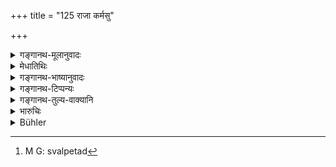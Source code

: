 +++
title = "125 राजा कर्मसु"

+++

<details><summary>गङ्गानथ-मूलानुवादः</summary>

For women employed in the King’s service and also for menial servants, he shall fix daily wages, in proportion to their position and work.—(125)
</details>

<details><summary>मेधातिथिः</summary>

**युक्तानां** नियुक्तानां स्त्रीणाम् अन्तःपुरदास्यादीनाम् । **प्रेष्यजनस्य** दोलकवाहादेः । **प्रत्यहं वृत्तिं कल्पयेत्,** न सांवत्स्रीयं सकृद् दद्याद् ग्रामं तद् एकदेशं वा । **स्थानकर्मानुरूपतः** । **स्थानं** प्रधानं नियोगः शय्यारक्षादि, **कर्म** शरीरव्यापारः, तद्**अनुरूपेण** **वृत्तिर्** देया । प्रधाने स्थाने स्वल्पे ऽपि कर्मणि महती वृत्तिः, निकृष्टे स्थाने महत्य् अपि कर्मणि स्वल्पेत्येतद्[^१५१] उभयानुरूपम् ॥ ७.१२५ ॥


[^१५१]:
     M G: svalpetad
</details>

<details><summary>गङ्गानथ-भाष्यानुवादः</summary>

‘*Employed*’—appointed;—‘*women*’— slave-girls and others working in the inner apartments;—‘*of menial* servants’—such, as bearers of palanquins and the like;—‘*he* *shall fix daily wages*’,—and not fix an annual maintenance, in the form of villages, in whole or in part.

‘*In proportion to their position and work*’. ‘*Position*’ stands for the principal duty, responsibility,—such as keeping guard over the bed and so forth; and ‘*work*’—*i.e*. physical labour involved; the wages given should be in proportion to these. If the responsibility is great, even though the physical work in volved be little, the wages should be high; and if the responsibility is not great, even though the physical labour involved be great, the wages shall be low. This is what is meant by the wages being ‘*in proportion to the position and work*’.—(125)
</details>

<details><summary>गङ्गानथ-टिप्पन्यः</summary>

This verse is quoted in *Vīramitrodaya* (Rājanīti, pp. 251-252).
</details>

<details><summary>गङ्गानथ-तुल्य-वाक्यानि</summary>

*Arthaśāstra* (Part II, p. 102)—‘In accordance with the resources of the
kingdom he shall apportion the livelihood of his dependents; or he may provide this to the extent that may be necessary for retaining their services:—48,000 *paṇas* should be set apart for the maintenance of priests, preceptors, chief-minister, army-commander, heir-apparent, queen-mother and queen, etc., etc.’
</details>

<details><summary>भारुचिः</summary>

वस्त्रसंस्काराद्युपलेपनभोजनादिलक्षणेत्य् अर्थः॥ ७.१२५ ॥
</details>

<details><summary>Bühler</summary>

125	For women employed in the royal service and for menial servants, let him fix a daily maintenance, in proportion to their position and to their work.
</details>
